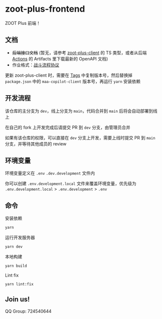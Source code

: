 # zoot-plus-frontend

ZOOT Plus 前端！

## 文档

- ~~后端接口文档~~ (暂无，请参考 [zoot-plus-client](https://github.com/ZOOT-Plus/zoot-plus-client-ts) 的 TS 类型，或者从后端 [Actions](https://github.com/ZOOT-Plus/ZootPlusBackend/actions/workflows/openapi.yml) 的 Artifacts 里下载最新的 OpenAPI 文档)
- 作业格式：[战斗流程协议](https://maa.plus/docs/zh-cn/protocol/copilot-schema.html)

更新 zoot-plus-client 时，需要在 [Tags](https://github.com/ZOOT-Plus/zoot-plus-client-ts/tags) 中复制版本号，然后替换掉 `package.json` 中的 `maa-copilot-client` 版本号，再运行 `yarn` 安装依赖

## 开发流程

该仓库的主分支为 `dev`，线上分支为 `main`，代码合并到 `main` 后将会自动部署到线上

在自己的 fork 上开发完成后请提交 PR 到 `dev` 分支，由管理员合并

如果有该仓库的权限，可以直接在 `dev` 分支上开发，需要上线时提交 PR 到 `main` 分支，并等待其他成员的 review

## 环境变量

环境变量定义在 `.env` `.dev.development` 文件内

你可以创建 `.env.development.local` 文件来覆盖环境变量，优先级为 `.env.development.local` > `.env.development` > `.env`

## 命令

安装依赖

```bash
yarn
```

运行开发服务器

```bash
yarn dev
```

本地构建

```bash
yarn build
```

Lint fix

```bash
yarn lint:fix
```

## Join us!

QQ Group: 724540644
